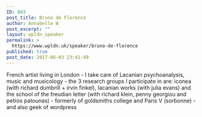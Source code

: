 ```yaml
---
ID: 843
post_title: Bruno de Florence
author: Annabelle W
post_excerpt: ""
layout: wpldn_speaker
permalink: >
  https://www.wpldn.uk/speaker/bruno-de-florence
published: true
post_date: 2017-06-03 23:41:49
---
```

French artist living in London - I take care of Lacanian psychoanalysis, music and musicology - the 3 research groups I participate in are: iconea (with richard dumbrill + irvin finkel), lacanian works (with julia evans) and the school of the freudian letter (with richard klein, penny georgiou and petros patounas) - formerly of goldsmiths college and Paris V (sorbonne) - and also geek of wordpress